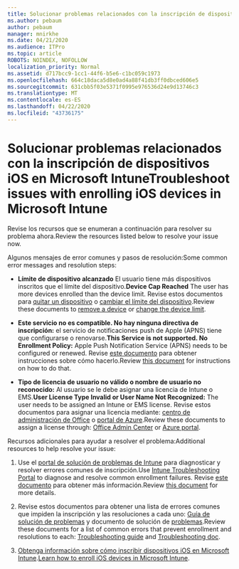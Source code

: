 ```yaml
---
title: Solucionar problemas relacionados con la inscripción de dispositivos iOS en Microsoft Intune
ms.author: pebaum
author: pebaum
manager: mnirkhe
ms.date: 04/21/2020
ms.audience: ITPro
ms.topic: article
ROBOTS: NOINDEX, NOFOLLOW
localization_priority: Normal
ms.assetid: d717bcc9-1cc1-44f6-b5e6-c1bc059c1973
ms.openlocfilehash: 664c18daca5d8e0ad4a88f41db3ff0dbced606e5
ms.sourcegitcommit: 631cbb5f03e5371f0995e976536d24e9d13746c3
ms.translationtype: MT
ms.contentlocale: es-ES
ms.lasthandoff: 04/22/2020
ms.locfileid: "43736175"
---
```

# <a name="troubleshoot-issues-with-enrolling-ios-devices-in-microsoft-intune"></a><span data-ttu-id="8d4a3-102">Solucionar problemas relacionados con la inscripción de dispositivos iOS en Microsoft Intune</span><span class="sxs-lookup"><span data-stu-id="8d4a3-102">Troubleshoot issues with enrolling iOS devices in Microsoft Intune</span></span>

<span data-ttu-id="8d4a3-103">Revise los recursos que se enumeran a continuación para resolver su problema ahora.</span><span class="sxs-lookup"><span data-stu-id="8d4a3-103">Review the resources listed below to resolve your issue now.</span></span> 
  
<span data-ttu-id="8d4a3-104">Algunos mensajes de error comunes y pasos de resolución:</span><span class="sxs-lookup"><span data-stu-id="8d4a3-104">Some common error messages and resolution steps:</span></span>
  
- <span data-ttu-id="8d4a3-105">**Límite de dispositivo alcanzado** El usuario tiene más dispositivos inscritos que el límite del dispositivo.</span><span class="sxs-lookup"><span data-stu-id="8d4a3-105">**Device Cap Reached** The user has more devices enrolled than the device limit.</span></span> <span data-ttu-id="8d4a3-106">Revise estos documentos para [quitar un dispositivo](https://docs.microsoft.com/intune/devices-wipe) o [cambiar el límite del dispositivo](https://docs.microsoft.com/intune/enrollment-restrictions-set#set-device-limit-restrictions).</span><span class="sxs-lookup"><span data-stu-id="8d4a3-106">Review these documents to [remove a device](https://docs.microsoft.com/intune/devices-wipe) or [change the device limit](https://docs.microsoft.com/intune/enrollment-restrictions-set#set-device-limit-restrictions).</span></span>
    
- <span data-ttu-id="8d4a3-107">**Este servicio no es compatible. No hay ninguna directiva de inscripción:** el servicio de notificaciones push de Apple (APNS) tiene que configurarse o renovarse.</span><span class="sxs-lookup"><span data-stu-id="8d4a3-107">**This Service is not supported. No Enrollment Policy:** Apple Push Notification Service (APNS) needs to be configured or renewed.</span></span> <span data-ttu-id="8d4a3-108">Revise [este documento](https://docs.microsoft.com/intune/apple-mdm-push-certificate-get) para obtener instrucciones sobre cómo hacerlo.</span><span class="sxs-lookup"><span data-stu-id="8d4a3-108">Review [this document](https://docs.microsoft.com/intune/apple-mdm-push-certificate-get) for instructions on how to do that.</span></span> 
    
- <span data-ttu-id="8d4a3-109">**Tipo de licencia de usuario no válido o nombre de usuario no reconocido:** Al usuario se le debe asignar una licencia de Intune o EMS.</span><span class="sxs-lookup"><span data-stu-id="8d4a3-109">**User License Type Invalid or User Name Not Recognized:** The user needs to be assigned an Intune or EMS license.</span></span> <span data-ttu-id="8d4a3-110">Revise estos documentos para asignar una licencia mediante: [centro de administración de Office](https://docs.microsoft.com/intune/licenses-assign) o [portal de Azure](https://docs.microsoft.com/azure/active-directory/license-users-groups).</span><span class="sxs-lookup"><span data-stu-id="8d4a3-110">Review these documents to assign a license through: [Office Admin Center](https://docs.microsoft.com/intune/licenses-assign) or [Azure portal](https://docs.microsoft.com/azure/active-directory/license-users-groups).</span></span>
    
<span data-ttu-id="8d4a3-111">Recursos adicionales para ayudar a resolver el problema:</span><span class="sxs-lookup"><span data-stu-id="8d4a3-111">Additional resources to help resolve your issue:</span></span>
  
1. <span data-ttu-id="8d4a3-112">Use el [portal de solución de problemas de Intune](https://devicemanagement.microsoft.com/#blade/Microsoft_Intune_DeviceSettings/TroubleshootBlade) para diagnosticar y resolver errores comunes de inscripción.</span><span class="sxs-lookup"><span data-stu-id="8d4a3-112">Use [Intune Troubleshooting Portal](https://devicemanagement.microsoft.com/#blade/Microsoft_Intune_DeviceSettings/TroubleshootBlade) to diagnose and resolve common enrollment failures.</span></span> <span data-ttu-id="8d4a3-113">Revise [este documento](https://docs.microsoft.com/intune/help-desk-operators) para obtener más información.</span><span class="sxs-lookup"><span data-stu-id="8d4a3-113">Review [this document](https://docs.microsoft.com/intune/help-desk-operators) for more details.</span></span> 
    
2. <span data-ttu-id="8d4a3-114">Revise estos documentos para obtener una lista de errores comunes que impiden la inscripción y las resoluciones a cada uno: [Guía de solución de problemas](https://support.microsoft.com/help/4039809/troubleshooting-ios-device-enrollment-in-intune) y documento de solución de [problemas](https://docs.microsoft.com/intune-classic/troubleshoot/troubleshoot-device-enrollment-in-intune).</span><span class="sxs-lookup"><span data-stu-id="8d4a3-114">Review these documents for a list of common errors that prevent enrollment and resolutions to each: [Troubleshooting guide](https://support.microsoft.com/help/4039809/troubleshooting-ios-device-enrollment-in-intune) and [Troubleshooting doc](https://docs.microsoft.com/intune-classic/troubleshoot/troubleshoot-device-enrollment-in-intune).</span></span>
    
3. <span data-ttu-id="8d4a3-115">[Obtenga información sobre cómo inscribir dispositivos iOS en Microsoft Intune](https://docs.microsoft.com/intune/ios-enroll).</span><span class="sxs-lookup"><span data-stu-id="8d4a3-115">[Learn how to enroll iOS devices in Microsoft Intune](https://docs.microsoft.com/intune/ios-enroll).</span></span>
    

